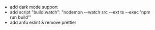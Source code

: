 - add dark mode support
- add script "build:watch": "nodemon --watch src --ext ts --exec 'npm run build'"
- add anfu eslint & remove prettier
